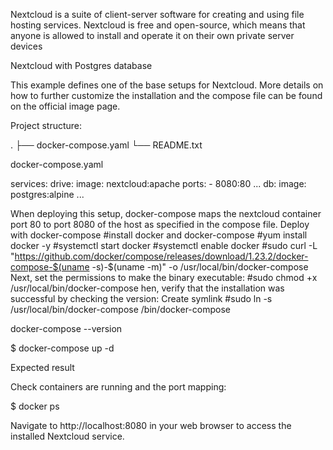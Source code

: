 Nextcloud is a suite of client-server software for creating and using file hosting services.
Nextcloud is free and open-source, which means that anyone is allowed to install and operate 
it on their own private server devices


Nextcloud with Postgres database

This example defines one of the base setups for Nextcloud. More details on how to further customize the 
installation and the compose file can be found on the official image page.

Project structure:

.
├── docker-compose.yaml
└── README.txt

docker-compose.yaml

services:
  drive:
    image: nextcloud:apache
    ports:
      - 8080:80
    ...
  db:
    image: postgres:alpine
    ...

When deploying this setup, docker-compose maps the nextcloud container port 80 to port 8080 of the host 
as specified in the compose file.
Deploy with docker-compose
#install docker and docker-compose
#yum install docker -y 
#systemctl start docker
#systemctl enable docker
#sudo curl -L "https://github.com/docker/compose/releases/download/1.23.2/docker-compose-$(uname -s)-$(uname -m)" -o /usr/local/bin/docker-compose
Next, set the permissions to make the binary executable:
#sudo chmod +x /usr/local/bin/docker-compose
hen, verify that the installation was successful by checking the version:
Create symlink 
#sudo ln -s /usr/local/bin/docker-compose /bin/docker-compose

docker-compose --version

$ docker-compose up -d


Expected result

Check containers are running and the port mapping:

$ docker ps

Navigate to http://localhost:8080 in your web browser to access the installed Nextcloud service.
